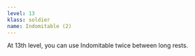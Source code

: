 ```yaml
---
level: 13
klass: soldier
name: Indomitable (2)
---
```

At 13th level, you can use Indomitable twice between long rests.
